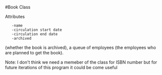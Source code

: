 #Book Class


Attributes

       -name
       -circulation start date
       -circulation end date
       -archived

(whether the book is archived), a queue of employees (the employees who are planned to get
the book).


Note: I don't think we need a memeber of the class for ISBN number but for future iterations of this program it could be come useful
